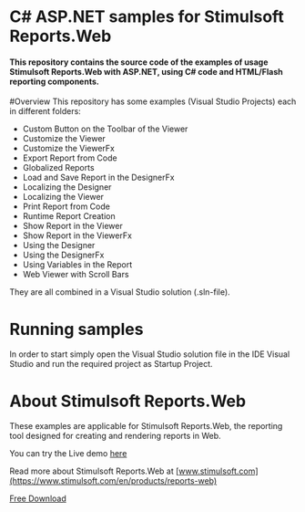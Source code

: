 # C# ASP.NET samples for Stimulsoft Reports.Web

#### This repository contains the source code of the examples of usage Stimulsoft Reports.Web with ASP.NET, using C# code and HTML/Flash reporting components.

#Overview
This repository has some examples (Visual Studio Projects) each in different folders:
* Custom Button on the Toolbar of the Viewer
* Customize the Viewer
* Customize the ViewerFx
* Export Report from Code
* Globalized Reports
* Load and Save Report in the DesignerFx
* Localizing the Designer
* Localizing the Viewer
* Print Report from Code
* Runtime Report Creation
* Show Report in the Viewer
* Show Report in the ViewerFx
* Using the Designer
* Using the DesignerFx
* Using Variables in the Report
* Web Viewer with Scroll Bars


They are all combined in a Visual Studio solution (.sln-file).

# Running samples
In order to start simply open the Visual Studio solution file in the IDE Visual Studio and run the required project as Startup Project.

# About Stimulsoft Reports.Web
These examples are applicable for Stimulsoft Reports.Web, the reporting tool designed for creating and rendering reports in Web. 

You can try the Live demo [here](http://web.stimulsoft.com/) 

Read more about Stimulsoft Reports.Web at [www.stimulsoft.com](https://www.stimulsoft.com/en/products/reports-web)

[Free Download](https://www.stimulsoft.com/en/downloads/reports-web)